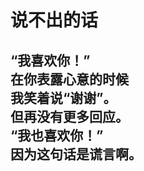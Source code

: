 # 说不出的话

“我喜欢你！”
\
在你表露心意的时候
\
我笑着说“谢谢”。
\
但再没有更多回应。
\
“我也喜欢你！”
\
因为这句话是谎言啊。
<br>
<br>
<br>
<br>
<br>
<br>
<br>
<br>
<br>
<br>
<br>
<br>
<br>
<br>
<br>
<br>
<br>
<br>
---

